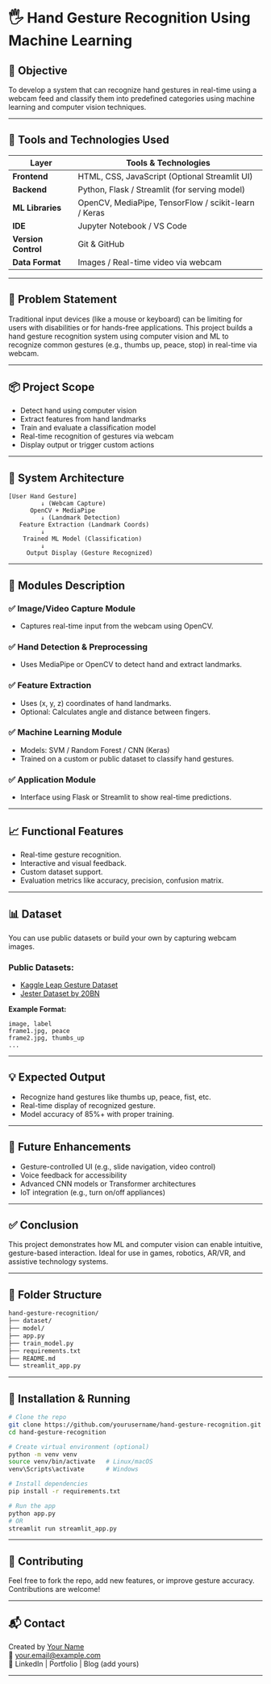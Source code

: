 
# 🖐️ Hand Gesture Recognition Using Machine Learning

## 🎯 Objective

To develop a system that can recognize hand gestures in real-time using a webcam feed and classify them into predefined categories using machine learning and computer vision techniques.

---

## 🧰 Tools and Technologies Used

| Layer         | Tools & Technologies                               |
|---------------|-----------------------------------------------------|
| **Frontend**  | HTML, CSS, JavaScript (Optional Streamlit UI)       |
| **Backend**   | Python, Flask / Streamlit (for serving model)       |
| **ML Libraries** | OpenCV, MediaPipe, TensorFlow / scikit-learn / Keras |
| **IDE**       | Jupyter Notebook / VS Code                          |
| **Version Control** | Git & GitHub                                  |
| **Data Format** | Images / Real-time video via webcam               |

---

## 📝 Problem Statement

Traditional input devices (like a mouse or keyboard) can be limiting for users with disabilities or for hands-free applications. This project builds a hand gesture recognition system using computer vision and ML to recognize common gestures (e.g., thumbs up, peace, stop) in real-time via webcam.

---

## 📦 Project Scope

- Detect hand using computer vision
- Extract features from hand landmarks
- Train and evaluate a classification model
- Real-time recognition of gestures via webcam
- Display output or trigger custom actions

---

## 🧩 System Architecture

```plaintext
[User Hand Gesture]
         ↓ (Webcam Capture)
      OpenCV + MediaPipe
         ↓ (Landmark Detection)
   Feature Extraction (Landmark Coords)
         ↓
    Trained ML Model (Classification)
         ↓
     Output Display (Gesture Recognized)
```

---

## 🧱 Modules Description

### ✅ Image/Video Capture Module
- Captures real-time input from the webcam using OpenCV.

### ✅ Hand Detection & Preprocessing
- Uses MediaPipe or OpenCV to detect hand and extract landmarks.

### ✅ Feature Extraction
- Uses (x, y, z) coordinates of hand landmarks.
- Optional: Calculates angle and distance between fingers.

### ✅ Machine Learning Module
- Models: SVM / Random Forest / CNN (Keras)
- Trained on a custom or public dataset to classify hand gestures.

### ✅ Application Module
- Interface using Flask or Streamlit to show real-time predictions.

---

## 📈 Functional Features

- Real-time gesture recognition.
- Interactive and visual feedback.
- Custom dataset support.
- Evaluation metrics like accuracy, precision, confusion matrix.

---

## 📊 Dataset

You can use public datasets or build your own by capturing webcam images.

### Public Datasets:
- [Kaggle Leap Gesture Dataset](https://www.kaggle.com/datasets/gti-upm/leapgestrecog)
- [Jester Dataset by 20BN](https://20bn.com/datasets/jester)

**Example Format:**
```csv
image, label
frame1.jpg, peace
frame2.jpg, thumbs_up
...
```

---

## 💡 Expected Output

- Recognize hand gestures like thumbs up, peace, fist, etc.
- Real-time display of recognized gesture.
- Model accuracy of 85%+ with proper training.

---

## 🔮 Future Enhancements

- Gesture-controlled UI (e.g., slide navigation, video control)
- Voice feedback for accessibility
- Advanced CNN models or Transformer architectures
- IoT integration (e.g., turn on/off appliances)

---

## ✅ Conclusion

This project demonstrates how ML and computer vision can enable intuitive, gesture-based interaction. Ideal for use in games, robotics, AR/VR, and assistive technology systems.

---

## 📁 Folder Structure

```bash
hand-gesture-recognition/
├── dataset/
├── model/
├── app.py
├── train_model.py
├── requirements.txt
├── README.md
└── streamlit_app.py
```

---

## 🚀 Installation & Running

```bash
# Clone the repo
git clone https://github.com/yourusername/hand-gesture-recognition.git
cd hand-gesture-recognition

# Create virtual environment (optional)
python -m venv venv
source venv/bin/activate   # Linux/macOS
venv\Scripts\activate      # Windows

# Install dependencies
pip install -r requirements.txt

# Run the app
python app.py
# OR
streamlit run streamlit_app.py
```

---

## 🤝 Contributing

Feel free to fork the repo, add new features, or improve gesture accuracy. Contributions are welcome!

---

## 📬 Contact

Created by [Your Name](https://github.com/yourusername)  
📧 your.email@example.com  
🔗 LinkedIn | Portfolio | Blog (add yours)

---
